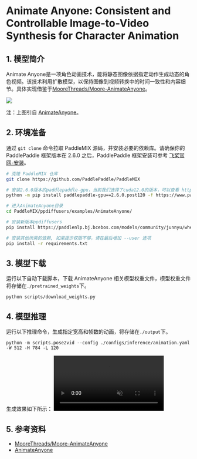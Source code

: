 # Animate Anyone: Consistent and Controllable Image-to-Video Synthesis for Character Animation

## 1. 模型简介

 Animate Anyone是一项角色动画技术，能将静态图像依据指定动作生成动态的角色视频。该技术利用扩散模型，以保持图像到视频转换中的时间一致性和内容细节。具体实现借鉴于[MooreThreads/Moore-AnimateAnyone](https://github.com/MooreThreads/Moore-AnimateAnyone/tree/master)。

![](https://github.com/PaddlePaddle/PaddleMIX/assets/46399096/595032c0-6f76-49ba-834a-3e92e790ea2f)

注：上图引自 [AnimateAnyone](https://arxiv.org/pdf/2311.17117.pdf)。

## 2. 环境准备

通过 `git clone` 命令拉取 PaddleMIX 源码，并安装必要的依赖库。请确保你的 PaddlePaddle 框架版本在 2.6.0 之后，PaddlePaddle 框架安装可参考 [飞桨官网-安装](https://www.paddlepaddle.org.cn/install/quick?docurl=/documentation/docs/zh/install/pip/linux-pip.html)。

```bash
# 克隆 PaddleMIX 仓库
git clone https://github.com/PaddlePaddle/PaddleMIX

# 安装2.6.0版本的paddlepaddle-gpu，当前我们选择了cuda12.0的版本，可以查看 https://www.paddlepaddle.org.cn/ 寻找自己适合的版本
python -m pip install paddlepaddle-gpu==2.6.0.post120 -f https://www.paddlepaddle.org.cn/whl/linux/mkl/avx/stable.html

# 进入AnimateAnyone目录
cd PaddleMIX/ppdiffusers/examples/AnimateAnyone/

# 安装新版本ppdiffusers
pip install https://paddlenlp.bj.bcebos.com/models/community/junnyu/wheels/ppdiffusers-0.24.0-py3-none-any.whl --user

# 安装其他所需的依赖, 如果提示权限不够，请在最后增加 --user 选项
pip install -r requirements.txt
```

## 3. 模型下载

运行以下自动下载脚本，下载 AnimateAnyone 相关模型权重文件，模型权重文件将存储在`./pretrained_weights`下。

```shell
python scripts/download_weights.py
```

## 4. 模型推理

运行以下推理命令，生成指定宽高和帧数的动画，将存储在`./output`下。

```shell
python -m scripts.pose2vid --config ./configs/inference/animation.yaml -W 512 -H 784 -L 120
```

生成效果如下所示：
<video controls autoplay loop src="https://github.com/PaddlePaddle/PaddleMIX/assets/46399096/4343b522-4449-4db2-be28-fdbbe04f90d4" muted="false"></video>

## 5. 参考资料

- [MooreThreads/Moore-AnimateAnyone](https://github.com/MooreThreads/Moore-AnimateAnyone/tree/master)
- [AnimateAnyone](https://github.com/HumanAIGC/AnimateAnyone)
